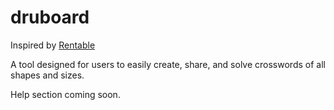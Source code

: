 # druboard
Inspired by [Rentable](http://github.com/ren-zhou/rentable)

A tool designed for users to easily create, share, and solve crosswords of all shapes and sizes.

Help section coming soon.
